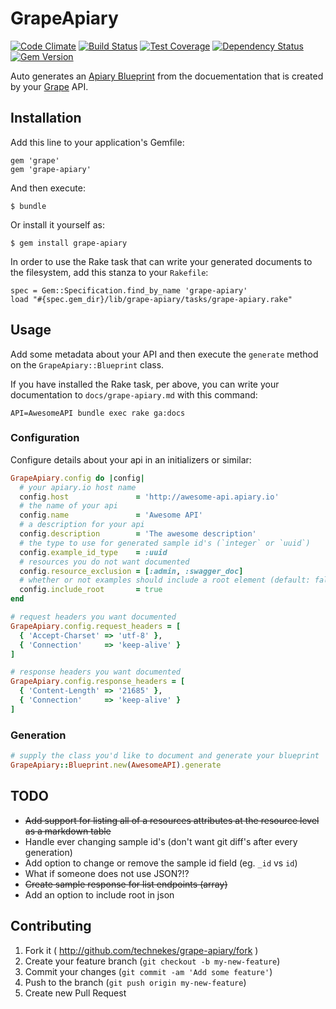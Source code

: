 # GrapeApiary

[![Code Climate](https://codeclimate.com/github/technekes/grape-apiary/badges/gpa.svg)](https://codeclimate.com/github/technekes/grape-apiary)
[![Build Status](https://travis-ci.org/technekes/grape-apiary.svg?branch=master)](https://travis-ci.org/technekes/grape-apiary)
[![Test Coverage](https://codeclimate.com/github/technekes/grape-apiary/badges/coverage.svg)](https://codeclimate.com/github/technekes/grape-apiary/coverage)
[![Dependency Status](https://gemnasium.com/technekes/grape-apiary.png)](https://gemnasium.com/technekes/grape-apiary)
[![Gem Version](https://badge.fury.io/rb/grape-apiary.png)](http://badge.fury.io/rb/grape-apiary)

Auto generates an [Apiary Blueprint](http://apiary.io) from the docuementation that is created by your [Grape](https://github.com/ruby-grape/grape) API.

## Installation

Add this line to your application's Gemfile:

    gem 'grape'
    gem 'grape-apiary'

And then execute:

    $ bundle

Or install it yourself as:

    $ gem install grape-apiary

In order to use the Rake task that can write your generated documents to the filesystem, add this
stanza to your `Rakefile`:

```
spec = Gem::Specification.find_by_name 'grape-apiary'
load "#{spec.gem_dir}/lib/grape-apiary/tasks/grape-apiary.rake"
```

## Usage

Add some metadata about your API and then execute the `generate` method on the `GrapeApiary::Blueprint` class.

If you have installed the Rake task, per above, you can write your
documentation to `docs/grape-apiary.md` with this command:

```
API=AwesomeAPI bundle exec rake ga:docs
```

### Configuration

Configure details about your api in an initializers or similar:

```ruby
GrapeApiary.config do |config|
  # your apiary.io host name
  config.host               = 'http://awesome-api.apiary.io'
  # the name of your api
  config.name               = 'Awesome API'
  # a description for your api
  config.description        = 'The awesome description'
  # the type to use for generated sample id's (`integer` or `uuid`)
  config.example_id_type    = :uuid
  # resources you do not want documented
  config.resource_exclusion = [:admin, :swagger_doc]
  # whether or not examples should include a root element (default: false)
  config.include_root       = true
end

# request headers you want documented
GrapeApiary.config.request_headers = [
  { 'Accept-Charset' => 'utf-8' },
  { 'Connection'     => 'keep-alive' }
]

# response headers you want documented
GrapeApiary.config.response_headers = [
  { 'Content-Length' => '21685' },
  { 'Connection'     => 'keep-alive' }
]
```

### Generation

```ruby
# supply the class you'd like to document and generate your blueprint
GrapeApiary::Blueprint.new(AwesomeAPI).generate
```

## TODO

* ~~Add support for listing all of a resources attributes at the resource level as a markdown table~~
* Handle ever changing sample id's (don't want git diff's after every generation)
* Add option to change or remove the sample id field (eg. `_id` vs `id`)
* What if someone does not use JSON?!?
* ~~Create sample response for list endpoints (array)~~
* Add an option to include root in json

## Contributing

1. Fork it ( http://github.com/technekes/grape-apiary/fork )
2. Create your feature branch (`git checkout -b my-new-feature`)
3. Commit your changes (`git commit -am 'Add some feature'`)
4. Push to the branch (`git push origin my-new-feature`)
5. Create new Pull Request

